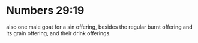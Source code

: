 # Numbers 29:19

also one male goat for a sin offering, besides the regular burnt offering and its grain offering, and their drink offerings.
